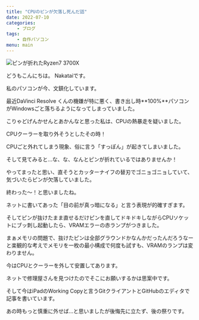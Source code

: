 ```yaml
---
title: "CPUのピンが欠落し死んだ話"
date: 2022-07-10
categories:
    - ブログ
tags:
    - 自作パソコン
menu: main
---
```


![ピンが折れたRyzen7 3700X](https://i.imgur.com/ezbT1hz.jpg)

どうもこんにちは。
Nakataiです。

私のパソコンが今、文鎮化しています。

最近DaVinci Resolve 
くんの機嫌が特に悪く、書き出し時**100%**パソコンがWindowsごと落ちるようになってしまっていました。

こりゃどげんかせんとあかんなと思った私は、CPUの熱暴走を疑いました。

CPUクーラーを取り外そうとしたその時！

CPUごと外れてしまう現象、俗に言う「すっぽん」が起きてしまいました。

そして見てみると...な、な、なんとピンが折れているではありませんか！

やってまったと思い、直そうとカッターナイフの替刃でゴニョゴニョしていて、気づいたらピンが欠落していました。

終わった〜！と思いましたね。

ネットに書いてあった「目の前が真っ暗になる」と言う表現が的確すぎます。

そしてピンが抜けたまま直せるだけピンを直してドキドキしながらCPUソケットにブッ刺し起動したら、VRAMエラーの赤ランプがつきました。

まぁメモリの問題で、抜けたピンは全部グラウンドかなんかだったんだろうなーと楽観的な考えでメモリを一枚の最小構成で何度も試すも、VRAMのランプは変わりません。

今はCPUとクーラーを外して安置してあります。

ネットで修理屋さんを見つけたのでそこにお願いするかは思案中です。

そして今はiPadのWorking Copyと言うGitクライアントとGitHubのエディタで記事を書いています。

あの時もっと慎重に外せば...と思いましたが後悔先に立たず、後の祭りです。
